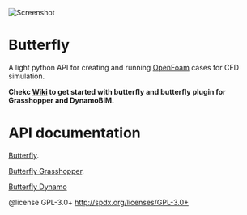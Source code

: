 ![Screenshot](https://github.com/ladybug-tools/butterfly/blob/master/etc/graphics/logo/butterfly_100px.png)

Butterfly
========================================
A light python API for creating and running [OpenFoam](http://www.openfoam.org/) cases for CFD simulation.

**Chekc [Wiki](https://github.com/ladybug-tools/butterfly/wiki) to get started with butterfly and butterfly plugin for Grasshopper and DynamoBIM.**

API documentation
========================================
[Butterfly](http://ladybug-tools.github.io/butterfly/doc/butterfly).

[Butterfly Grasshopper](http://ladybug-tools.github.io/butterfly/doc/butterfly_grasshopper).

[Butterfly Dynamo](http://ladybug-tools.github.io/butterfly/doc/butterfly_dynamo/)

@license GPL-3.0+ <http://spdx.org/licenses/GPL-3.0+>
